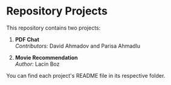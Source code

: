 # Repository Projects

This repository contains two projects:

1. **PDF Chat**  
   *Contributors:*  David Ahmadov and Parisa Ahmadlu 

2. **Movie Recommendation**  
   *Author:* Lacin Boz

You can find each project's README file in its respective folder.
